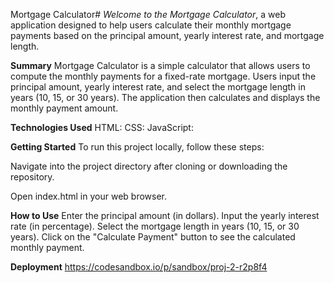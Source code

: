 Mortgage Calculator#
*Welcome to the Mortgage Calculator*, a web application designed to help users calculate their monthly mortgage payments based on the principal amount, yearly interest rate, and mortgage length.

**Summary**
Mortgage Calculator is a simple calculator that allows users to compute the monthly payments for a fixed-rate mortgage. Users input the principal amount, yearly interest rate, and select the mortgage length in years (10, 15, or 30 years). The application then calculates and displays the monthly payment amount.

**Technologies Used**
HTML:
CSS: 
JavaScript:

**Getting Started**
To run this project locally, follow these steps:

Navigate into the project directory after cloning or downloading the repository.

Open index.html in your web browser.

**How to Use**
Enter the principal amount (in dollars).
Input the yearly interest rate (in percentage).
Select the mortgage length in years (10, 15, or 30 years).
Click on the "Calculate Payment" button to see the calculated monthly payment.

**Deployment** https://codesandbox.io/p/sandbox/proj-2-r2p8f4

